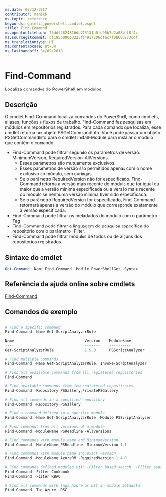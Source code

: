 ```yaml
---
ms.date: 06/12/2017
contributor: manikb
ms.topic: reference
keywords: galeria,powershell,cmdlet,psget
title: Find-Command
ms.openlocfilehash: 26ddf4824816db245131a0fc95b7d2a88bef8f4c
ms.sourcegitcommit: cf195b090b3223fa4917206dfec7f0b603873cdf
ms.translationtype: HT
ms.contentlocale: pt-BR
ms.lasthandoff: 04/09/2018
---
```

# <a name="find-command"></a>Find-Command

Localiza comandos do PowerShell em módulos.

## <a name="description"></a>Descrição
O cmdlet Find-Command localiza comandos do PowerShell, como cmdlets, aliases, funções e fluxos de trabalho. Find-Command faz pesquisas em módulos em repositórios registrados.
Para cada comando que localiza, esse cmdlet retorna um objeto PSGetCommandInfo. Você pode passar um objeto PSGetCommandInfo para o cmdlet Install-Module para instalar o módulo que contém o comando.

- Find-Command pode filtrar segundo os parâmetros de versão: MinimumVersion, RequiredVersion, AllVersions.
  - Esses parâmetros são mutuamente exclusivos.
  - Esses parâmetros de versão são permitidos apenas com o nome exclusivo do módulo, sem curingas.
  - Se o parâmetro RequiredVersion não for especificado, Find-Command retorna a versão mais recente do módulo que for igual ou maior que a versão mínima especificada ou a versão mais recente do módulo se nenhuma versão mínima tiver sido especificada.
  - Se o parâmetro RequiredVersion for especificado, Find-Command retornará apenas a versão do módulo que corresponde exatamente à versão especificada.
- Find-Command pode filtrar os metadados do módulo com o parâmetro -Tag
- Find-Command pode filtrar a linguagem de pesquisa específica do repositório com o parâmetro -Filter.
- Find-Command pode filtrar módulos de todos ou de alguns dos repositórios registrados.

## <a name="cmdlet-syntax"></a>Sintaxe do cmdlet
```powershell
Get-Command -Name Find-Command -Module PowerShellGet -Syntax
```

## <a name="cmdlet-online-help-reference"></a>Referência da ajuda online sobre cmdlets

[Find-Command](http://go.microsoft.com/fwlink/?LinkId=733636)

## <a name="example-commands"></a>Comandos de exemplo
```powershell

# Find a specific command
Find-Command -Name Get-ScriptAnalyzerRule

Name                                Version    ModuleName                          Repository
----                                -------    ----------                          ----------
Get-ScriptAnalyzerRule              1.5.0      PSScriptAnalyzer                    PSGallery

# Find multiple commands
Find-Command -Name Get-ScriptAnalyzerRule, Invoke-ScriptAnalyzer

# Find all available commands from all registered repositories
Find-Command

# Find available commands from few registered repositories
Find-Command -Repository PSGallery,PrivatePSGallery

# Find all commands in a specified repository
Find-Command -Repository PSGallery

# Find a command defined in a specific module
Find-Command -Name Get-ScriptAnalyzerRule -Module PSScriptAnalyzer

# Find commands from all versions of a module
Find-Command -ModuleName PSReadline -AllVersions

# Find commands with module name and MinimumVersion.
Find-Command -ModuleName PSReadline -MinimumVersion 1.1

# Find commands with module name and exact version
Find-Command -ModuleName AzureRM -RequiredVersion 1.4.0

# Find commands defined modules with -Filter based search. -Filter searches in description and module names
Find-Command -Filter Cookbook
Find-Command -Filter RBAC

# Find all commands with tags Azure or DSC in module metadata
Find-Command -Tag Azure, DSC

```